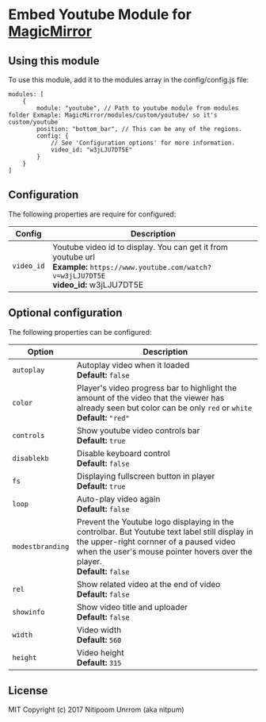 # Embed Youtube Module for [MagicMirror](https://github.com/MichMich/MagicMirror)


## Using this module
To use this module, add it to the modules array in the config/config.js file:
```
modules: [
	{
		module: "youtube", // Path to youtube module from modules folder Exmaple: MagicMirror/modules/custom/youtube/ so it's custom/youtube
		position: "bottom_bar",	// This can be any of the regions.
		config: {
			// See 'Configuration options' for more information.
			video_id: "w3jLJU7DT5E"
		}
	}
]
```
## Configuration
The following properties are require for configured:

| Config | Description
| ------ | ---------------------------------------------------------------------
| `video_id`| Youtube video id to display. You can get it from youtube url <br> **Example:** `https://www.youtube.com/watch?v=w3jLJU7DT5E` <br>**video_id:** w3jLJU7DT5E


## Optional configuration
The following properties can be configured:

| Option | Description
| ------ | ---------------------------------------------------------------------
| `autoplay` | Autoplay video when it loaded <br> **Default:** ``false``
| `color` | Player's video progress bar to highlight the amount of the video that the viewer has already seen but color can be only `red` or `white` <br> **Default:** ``"red"``
| `controls` | Show youtube video controls bar <br> **Default:** ``true``
| `disablekb` | Disable keyboard control <br> **Default:** ``false``
| `fs` | Displaying fullscreen button in player <br> **Default:** ``true``
| `loop` | Auto-play video again <br> **Default:** ``false``
| `modestbranding` | Prevent the Youtube logo displaying in the controlbar. But Youtube text label still display in the upper-right cornner of a paused video when the user's mouse pointer hovers over the player. <br> **Default:** ``false``
| `rel` | Show related video at the end of video <br> **Default:** ``false``
| `showinfo` | Show video title and uploader <br> **Default:** ``false``
| `width` | Video width <br> **Default:** ``560``
| `height` | Video height <br> **Default:** ``315``

## License
MIT Copyright (c) 2017 Nitipoom Unrrom (aka nitpum)